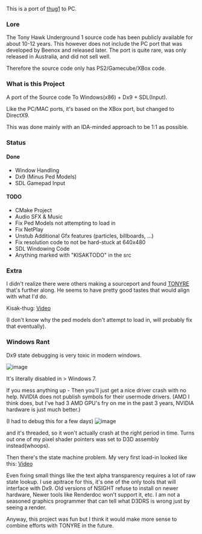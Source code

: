 This is a port of [thug1](https://github.com/thug1src/thug) to PC.

### Lore
The Tony Hawk Underground 1 source code has been publicly available for about 10-12 years. This however does not include the PC port that was developed by Beenox and released later. The port is quite rare, was only released in Australia, and did not sell well.

Therefore the source code only has PS2/Gamecube/XBox code.

### What is this Project
A port of the Source code To Windows(x86) + Dx9 + SDL(Input).

Like the PC/MAC ports, it's based on the XBox port, but changed to DirectX9.

This was done mainly with an IDA-minded approach to be 1:1 as possible.

### Status
#### Done
- Window Handling
- Dx9 (Minus Ped Models)
- SDL Gamepad Input

#### TODO
- CMake Project
- Audio SFX & Music
- Fix Ped Models not attempting to load in
- Fix NetPlay
- Unstub Additional Gfx features (particles, billboards, ...)
- Fix resolution code to not be hard-stuck at 640x480
- SDL Windowing Code
- Anything marked with "KISAKTODO" in the src

### Extra

I didn't realize there were others making a sourceport and found [TONYRE](https://github.com/cuckydev/TONYRE) that's further along. He seems to have pretty good tastes that would align with what I'd do.

Kisak-thug: [Video](https://streamable.com/n8t1dj)

(I don't know why the ped models don't attempt to load in, will probably fix that eventually).

### Windows Rant

Dx9 state debugging is very toxic in modern windows. 

![image](https://github.com/user-attachments/assets/094cbab7-4d2f-42ed-a858-2091e0dc74a3)

It's literally disabled in > Windows 7. 

If you mess anything up - Then you'll just get a nice driver crash with no help. NVIDIA does not publish symbols for their usermode drivers. (AMD I think does, but I've had 3 AMD GPU's fry on me in the past 3 years, NVIDIA hardware is just much better.)

(I had to debug this for a few days)
![image](https://github.com/user-attachments/assets/e01eac16-c9b0-4d5b-abf3-6f2e14e20ae2)

and it's threaded, so it won't actually crash at the right period in time. Turns out one of my pixel shader pointers was set to D3D assembly instead(whoops).

Then there's the state machine problem. My very first load-in looked like this: [Video](https://streamable.com/v55gwv)

Even fixing small things like the text alpha transparency requires a lot of raw state lookup. 
I use apitrace for this, it's one of the only tools that will interface with Dx9. Old versions of NSIGHT refuse to install on newer hardware, Newer tools like Renderdoc won't support it, etc. 
I am not a seasoned graphics programmer that can tell what D3DRS is wrong just by seeing a render.

Anyway, this project was fun but I think it would make more sense to combine efforts with TONYRE in the future.

